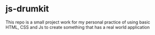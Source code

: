 # js-drumkit
This repo is a small project work for my personal practice of using basic HTML, CSS and Js to create something that has a real world application 
